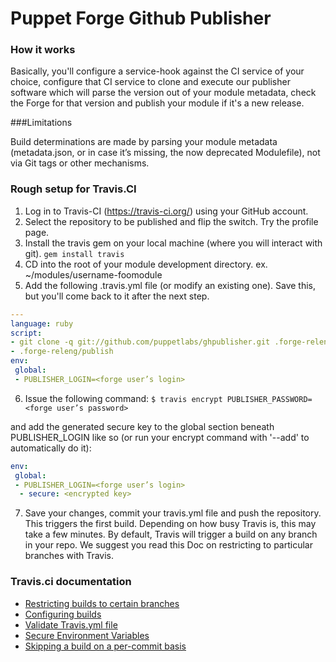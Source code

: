 # Puppet Forge Github Publisher

### How it works

Basically, you'll configure a service-hook against the CI service of your choice, configure that CI service to clone and execute our publisher software which will parse the version out of your module metadata, check the Forge for that version and publish your module if it's a new release.

###Limitations

Build determinations are made by parsing your module metadata (metadata.json, or in case it’s missing, the now deprecated Modulefile), not via Git tags or other mechanisms.

### Rough setup for Travis.CI

1. Log in to Travis-CI (https://travis-ci.org/) using your GitHub account.
2. Select the repository to be published and flip the switch. Try the profile page. 
3. Install the travis gem on your local machine (where you will interact with git). `gem install travis`
4. CD into the root of your module development directory. ex. ~/modules/username-foomodule
5. Add the following .travis.yml file (or modify an existing one). Save this, but you'll come back to it after the next step.
```yaml
---
language: ruby
script:
- git clone -q git://github.com/puppetlabs/ghpublisher.git .forge-releng
- .forge-releng/publish
env:
 global:
 - PUBLISHER_LOGIN=<forge user’s login>
```
6. Issue the following command: `$ travis encrypt PUBLISHER_PASSWORD=<forge user’s password>`

and add the generated secure key to the global section beneath PUBLISHER_LOGIN like so (or run your encrypt command with '--add' to automatically do it):
```yaml
env:
 global:
 - PUBLISHER_LOGIN=<forge user’s login>
  - secure: <encrypted key>
```
7. Save your changes, commit your travis.yml file and push the repository. This triggers the first build. Depending on how busy Travis is, this may take a few minutes.
By default, Travis will trigger a build on any branch in your repo. We suggest you read this Doc on restricting to particular branches with Travis.


### Travis.ci documentation

- [Restricting builds to certain branches](http://docs.travis-ci.com/user/build-configuration/#Specify-branches-to-build)
- [Configuring builds](http://docs.travis-ci.com/user/build-configuration/)
- [Validate Travis.yml file](http://docs.travis-ci.com/user/travis-lint/)
- [Secure Environment Variables](http://docs.travis-ci.com/user/build-configuration/#Secure-environment-variables)
- [Skipping a build on a per-commit basis](http://docs.travis-ci.com/user/how-to-skip-a-build/#How-to-skip-a-build)
